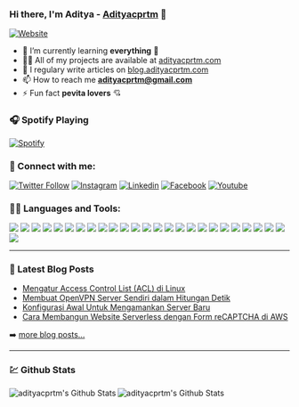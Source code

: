 ### Hi there, I'm Aditya - [Adityacprtm][website] 👋

[![Website](https://img.shields.io/website?label=Adityacprtm.com&style=for-the-badge&url=https%3A%2F%2Fadityacprtm.com)](https://adityacprtm.com)

- 🌱 I’m currently learning **everything** 🤣
- 👨‍💻 All of my projects are available at [adityacprtm.com](https://adityacprtm.com)
- 📝 I regulary write articles on [blog.adityacprtm.com](https://blog.adityacprtm.com)
- 📫 How to reach me **adityacprtm@gmail.com**
- ⚡ Fun fact **pevita lovers** 💘

### 🎧 Spotify Playing

[![Spotify](https://spotify-now-playing.adityacprtm.vercel.app/api/spotify)](https://open.spotify.com/user/pratamaditya7)

### 🤙 Connect with me:

[![Twitter Follow](https://img.shields.io/badge/twitter-%231DA1F2.svg?&style=for-the-badge&logo=twitter&logoColor=white)][twitter-follow]
[![Instagram](https://img.shields.io/badge/instagram-%23E4405F.svg?&style=for-the-badge&logo=instagram&logoColor=white)][instagram]
[![Linkedin](https://img.shields.io/badge/linkedin-%230077B5.svg?&style=for-the-badge&logo=linkedin&logoColor=white)][linkedin]
[![Facebook](https://img.shields.io/badge/facebook-%231877F2.svg?&style=for-the-badge&logo=facebook&logoColor=white)][facebook]
[![Youtube](https://img.shields.io/badge/youtube-%23FF0000.svg?&style=for-the-badge&logo=youtube&logoColor=white)][youtube]

<!-- [<img align="left" alt="Adityacprtm | Twitter" src="https://img.shields.io/badge/twitter-%231DA1F2.svg?&style=for-the-badge&logo=twitter&logoColor=white" />][twitter] -->
<!-- [<img align="left" alt="Adityacprtm | LinkedIn" src="https://img.shields.io/badge/linkedin-%230077B5.svg?&style=for-the-badge&logo=linkedin&logoColor=white" />][linkedin] -->
<!-- [<img align="left" alt="Adityacprtm | Instagram" src="https://img.shields.io/badge/instagram-%23E4405F.svg?&style=for-the-badge&logo=instagram&logoColor=white" />][instagram] -->

<!-- [<img align="left" alt="Adityacprtm | Facebook" src="https://img.shields.io/badge/facebook-%231877F2.svg?&style=for-the-badge&logo=facebook&logoColor=white" />][facebook] -->
<!-- [<img align="left" alt="Adityacprtm | YouTube" src="https://img.shields.io/badge/youtube-%23FF0000.svg?&style=for-the-badge&logo=youtube&logoColor=white" />][youtube] -->

### 👨‍💻 Languages and Tools:

![](https://img.shields.io/badge/AWS%20-%23FF9900.svg?&style=for-the-badge&logo=amazon-aws&logoColor=white)
![](https://img.shields.io/badge/azure%20-%230072C6.svg?&style=for-the-badge&logo=azure-devops&logoColor=white)
![](https://img.shields.io/badge/heroku%20-%23430098.svg?&style=for-the-badge&logo=heroku&logoColor=white)
![](https://img.shields.io/badge/Google%20Cloud%20-%234285F4.svg?&style=for-the-badge&logo=google-cloud&logoColor=white)
![](https://img.shields.io/badge/node.js%20-%2343853D.svg?&style=for-the-badge&logo=node.js&logoColor=white)
![](https://img.shields.io/badge/javascript%20-%23323330.svg?&style=for-the-badge&logo=javascript&logoColor=%23F7DF1E)
![](https://img.shields.io/badge/html5%20-%23E34F26.svg?&style=for-the-badge&logo=html5&logoColor=white)
![](https://img.shields.io/badge/css3%20-%231572B6.svg?&style=for-the-badge&logo=css3&logoColor=white)
![](https://img.shields.io/badge/python%20-%2314354C.svg?&style=for-the-badge&logo=python&logoColor=white)
![](https://img.shields.io/badge/php-%23777BB4.svg?&style=for-the-badge&logo=php&logoColor=white)
![](https://img.shields.io/badge/shell_script%20-%23121011.svg?&style=for-the-badge&logo=gnu-bash&logoColor=white)
![](https://img.shields.io/badge/express.js%20-%23404d59.svg?&style=for-the-badge)
![](https://img.shields.io/badge/vuejs%20-%2335495e.svg?&style=for-the-badge&logo=vue.js&logoColor=%234FC08D)
![](https://img.shields.io/badge/bootstrap%20-%23563D7C.svg?&style=for-the-badge&logo=bootstrap&logoColor=white)
![](https://img.shields.io/badge/jquery%20-%230769AD.svg?&style=for-the-badge&logo=jquery&logoColor=white)
![](https://img.shields.io/badge/laravel%20-%23FF2D20.svg?&style=for-the-badge&logo=laravel&logoColor=white)
![](https://img.shields.io/badge/git%20-%23F05033.svg?&style=for-the-badge&logo=git&logoColor=white)
![](https://img.shields.io/badge/gitlab%20-%23181717.svg?&style=for-the-badge&logo=gitlab&logoColor=white)
![](https://img.shields.io/badge/github%20-%23121011.svg?&style=for-the-badge&logo=github&logoColor=white)
![](https://img.shields.io/badge/apache%20-%23D42029.svg?&style=for-the-badge&logo=apache&logoColor=white)
![](https://img.shields.io/badge/nginx%20-%23009639.svg?&style=for-the-badge&logo=nginx&logoColor=white)
![](https://img.shields.io/badge/mysql-%2300f.svg?&style=for-the-badge&logo=mysql&logoColor=white)
![](https://img.shields.io/badge/MongoDB-%234ea94b.svg?&style=for-the-badge&logo=mongodb&logoColor=white)
![](https://img.shields.io/badge/sqlite-%2307405e.svg?&style=for-the-badge&logo=sqlite&logoColor=white)
![](https://img.shields.io/badge/docker%20-%230db7ed.svg?&style=for-the-badge&logo=docker&logoColor=white)
![](https://img.shields.io/badge/vagrant%20-%231563FF.svg?&style=for-the-badge&logo=vagrant&logoColor=white)

---

### 📕 Latest Blog Posts

<!-- BLOG-POST-LIST:START -->

- [Mengatur Access Control List (ACL) di Linux](https://blog.adityacprtm.com/mengatur-access-control-list-acl-di-linux/)
- [Membuat OpenVPN Server Sendiri dalam Hitungan Detik](https://blog.adityacprtm.com/membuat-openvpn-server-sendiri-dalam-hitungan-detik/)
- [Konfigurasi Awal Untuk Mengamankan Server Baru](https://blog.adityacprtm.com/konfigurasi-awal-untuk-mengamankan-server-baru/)
- [Cara Membangun Website Serverless dengan Form reCAPTCHA di AWS](https://blog.adityacprtm.com/cara-membangun-website-serverless-dengan-form-recaptcha-di-aws/)
<!-- BLOG-POST-LIST:END -->

➡️ [more blog posts...](https://blog.adityacprtm.com)

---

### 💹 Github Stats

<img align="left" alt="adityacprtm's Github Stats" src="https://github-readme-stats.vercel.app/api/top-langs/?username=adityacprtm&layout=compact&hide=html" />

<img align="left" alt="adityacprtm's Github Stats" src="https://github-readme-stats.codestackr.vercel.app/api?username=adityacprtm&show_icons=true&hide_border=true" />

[website]: https://adityacprtm.com
[twitter]: https://twitter.com/adityacprtm
[twitter-follow]: https://twitter.com/intent/follow?original_referer=https%3A%2F%2Fgithub.com%2Fadityacprtm&screen_name=adityacprtm
[youtube]: https://youtube.com/channel/UCFaUPqu8K0TASb1dHnXn3IA
[instagram]: https://instagram.com/adityacprtm
[linkedin]: https://linkedin.com/in/adityacprtm
[facebook]: https://www.facebook.com/adityacprtm
